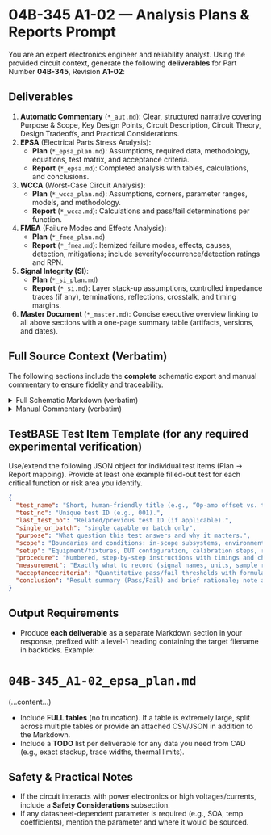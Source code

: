 # 04B-345 A1-02 — Analysis Plans & Reports Prompt
You are an expert electronics engineer and reliability analyst. Using the provided circuit context, generate the following **deliverables** for Part Number **04B-345**, Revision **A1-02**:
## Deliverables
1. **Automatic Commentary** (`*_aut.md`): Clear, structured narrative covering Purpose & Scope, Key Design Points, Circuit Description, Circuit Theory, Design Tradeoffs, and Practical Considerations.
2. **EPSA** (Electrical Parts Stress Analysis):
   - **Plan** (`*_epsa_plan.md`): Assumptions, required data, methodology, equations, test matrix, and acceptance criteria.
   - **Report** (`*_epsa.md`): Completed analysis with tables, calculations, and conclusions.
3. **WCCA** (Worst-Case Circuit Analysis):
   - **Plan** (`*_wcca_plan.md`): Assumptions, corners, parameter ranges, models, and methodology.
   - **Report** (`*_wcca.md`): Calculations and pass/fail determinations per function.
4. **FMEA** (Failure Modes and Effects Analysis):
   - **Plan** (`*_fmea_plan.md`)
   - **Report** (`*_fmea.md`): Itemized failure modes, effects, causes, detection, mitigations; include severity/occurrence/detection ratings and RPN.
5. **Signal Integrity (SI)**:
   - **Plan** (`*_si_plan.md`)
   - **Report** (`*_si.md`): Layer stack-up assumptions, controlled impedance traces (if any), terminations, reflections, crosstalk, and timing margins.
6. **Master Document** (`*_master.md`): Concise executive overview linking to all above sections with a one-page summary table (artifacts, versions, and dates).

## Full Source Context (Verbatim)
The following sections include the **complete** schematic export and manual commentary to ensure fidelity and traceability.

<details>
<summary>Full Schematic Markdown (verbatim)</summary>

```markdown
# Schematic Export (Markdown)

**ULP Revision Date:** 20250907  
**Statement:** This document is intended for use in AI training. 

# Circuit Identification

| Field            | Value |
| ---------------- | ----- |
| Part Number      | 04B-345 |
| Revision         | A1-02 |
| Title            | CASCADE AMPLIFIER |
| PCB Dimensions   | 75 mm x 50 mm |
| Pieces per Panel | 2 |

# Netlist (Schematic)

| Net | Part | Pad | Pin | Sheet |
|-----|------|-----|-----|-------|
| GND | C2 | - | - | 1 |
| GND | C3 | - | - | 1 |
| GND | R3 | 2 | 2 | 1 |
| GND | R6 | 2 | 2 | 1 |
| GND | R11 | 2 | 2 | 1 |
| GND | R14 | 2 | 2 | 1 |
| GND | C8 | - | - | 1 |
| GND | C5 | - | - | 1 |
| GND | P1 | 1 | GND (1) | 1 |
| N$1 | R5 | 1 | 1 | 1 |
| N$1 | Q1 | C | C | 1 |
| N$1 | C4 | - | - | 1 |
| N$1 | TP3 | 1 | 1 | 1 |
| N$1 | C6 | + | + | 1 |
| N$1 | R8 | 2 | 2 | 1 |
| N$2 | Q1 | E | E | 1 |
| N$2 | R6 | 1 | 1 | 1 |
| N$2 | C5 | + | + | 1 |
| N$2 | TP6 | 1 | 1 | 1 |
| N$3 | R13 | 1 | 1 | 1 |
| N$3 | Q2 | C | C | 1 |
| N$3 | C7 | - | - | 1 |
| N$3 | P1 | 5 | OUT (5) | 1 |
| N$3 | R16 | 2 | 2 | 1 |
| N$3 | TP5 | 1 | 1 | 1 |
| N$4 | Q2 | E | E | 1 |
| N$4 | R14 | 1 | 1 | 1 |
| N$4 | C8 | + | + | 1 |
| N$4 | TP7 | 1 | 1 | 1 |
| N$5 | C7 | + | + | 1 |
| N$5 | R12 | 1 | 1 | 1 |
| N$6 | Q2 | B | B | 1 |
| N$6 | R12 | 2 | 2 | 1 |
| N$6 | R10 | S | S | 1 |
| N$6 | C6 | - | - | 1 |
| N$6 | TP4 | 1 | 1 | 1 |
| N$7 | R1 | 2 | 2 | 1 |
| N$7 | R2 | E | E | 1 |
| N$8 | R2 | A | A | 1 |
| N$8 | R3 | 1 | 1 | 1 |
| N$9 | R2 | S | S | 1 |
| N$9 | Q1 | B | B | 1 |
| N$9 | C1 | - | - | 1 |
| N$9 | R4 | 2 | 2 | 1 |
| N$9 | TP2 | 1 | 1 | 1 |
| N$10 | C4 | + | + | 1 |
| N$10 | R4 | 1 | 1 | 1 |
| N$11 | R10 | E | E | 1 |
| N$11 | R9 | 2 | 2 | 1 |
| N$12 | R11 | 1 | 1 | 1 |
| N$12 | R10 | A | A | 1 |
| N$13 | P1 | 4 | IN (4) | 1 |
| N$13 | C1 | + | + | 1 |
| N$13 | TP1 | 1 | 1 | 1 |
| N$14 | R7 | A | A | 1 |
| N$14 | R8 | 1 | 1 | 1 |
| N$15 | R15 | A | A | 1 |
| N$15 | R16 | 1 | 1 | 1 |
| V+ | P1 | 2 | V+ (2) | 1 |
| V+ | C2 | + | + | 1 |
| V+ | C3 | + | + | 1 |
| V+ | R1 | 1 | 1 | 1 |
| V+ | R5 | 2 | 2 | 1 |
| V+ | R9 | 1 | 1 | 1 |
| V+ | R13 | 2 | 2 | 1 |
| V+ | R7 | S | S | 1 |
| V+ | R15 | S | S | 1 |

# Partlist (Schematic)

| REF DES | PART TYPE | VALUE / DESCRIPTION |
|---------|-----------|---------------------|
| C1 | Capacitor |  |
| C2 | Capacitor |  |
| C3 | Capacitor |  |
| C4 | Capacitor |  |
| C5 | Capacitor |  |
| C6 | Capacitor |  |
| C7 | Capacitor |  |
| C8 | Capacitor |  |
| P1 | Connector (plug) |  |
| Q1 | Transistor |  |
| Q2 | Transistor |  |
| R1 | Resistor |  |
| R2 | Resistor |  |
| R3 | Resistor |  |
| R4 | Resistor |  |
| R5 | Resistor |  |
| R6 | Resistor |  |
| R7 | Resistor |  |
| R8 | Resistor |  |
| R9 | Resistor |  |
| R10 | Resistor |  |
| R11 | Resistor |  |
| R12 | Resistor |  |
| R13 | Resistor |  |
| R14 | Resistor |  |
| R15 | Resistor |  |
| R16 | Resistor |  |
| TP1 | Test point |  |
| TP2 | Test point |  |
| TP3 | Test point |  |
| TP4 | Test point |  |
| TP5 | Test point |  |
| TP6 | Test point |  |
| TP7 | Test point |  |

# Pinout Description Table, P1  

| Pin | Label | Notes |
|-----|-------|-------|
| 1 | GND |  |
| 2 | V+ |  |
| 3 | NC |  |
| 4 | IN |  |
| 5 | OUT |  |
```
</details>


<details>
<summary>Manual Commentary (verbatim)</summary>

```markdown
# Manual Commentary (Markdown)

## Revision History

| Revision | Date       | Change Summary  |
| -------- | ---------- | --------------- |
| -        | 2025-09-09 | Initial release |

## Circuit Description

**Stage 1 (Q1) & Stage 2 (Q2):**

- Set each stage **Ic 0.5–2 mA**; **collector loads 2.2–10 kΩ**; **emitter degeneration 47–470 Ω** with optional bypass capacitors (C5/C8) to tune gain-bandwidth.
    

**Interstage coupling (C4/C6/C7) & bias networks (R1–R16):**

- Couplers **1–10 µF** (audio) or smaller for higher-bandwidth designs.
    
- Use **bleeders 100 kΩ** across couplers to set defined DC points.
    

**Trade-offs:** two stages give higher gain but can oscillate—use small **Miller/HF caps 10–100 pF** around each transistor or series base stoppers **100–1 kΩ**.
```
</details>

## TestBASE Test Item Template (for any required experimental verification)
Use/extend the following JSON object for individual test items (Plan → Report mapping). Provide at least one example filled-out test for each critical function or risk area you identify.

```json
{
  "test_name": "Short, human-friendly title (e.g., “Op-amp offset vs. temperature”).",
  "test_no": "Unique test ID (e.g., 001).",
  "last_test_no": "Related/previous test ID (if applicable).",
  "single_or_batch": "single capable or batch only",
  "purpose": "What question this test answers and why it matters.",
  "scope": "Boundaries and conditions: in-scope subsystems, environments, ranges.",
  "setup": "Equipment/fixtures, DUT configuration, calibration steps, references.",
  "procedure": "Numbered, step-by-step instructions with timings and checkpoints.",
  "measurement": "Exactly what to record (signal names, units, sample rate, instruments/channels).",
  "acceptancecriteria": "Quantitative pass/fail thresholds with formulas or limits (include tolerances).",
  "conclusion": "Result summary (Pass/Fail) and brief rationale; note anomalies or follow-ups."
}
```
## Output Requirements
- Produce **each deliverable** as a separate Markdown section in your response, prefixed with a level-1 heading containing the target filename in backticks. Example:

# `04B-345_A1-02_epsa_plan.md`
(...content...)

- Include **FULL tables** (no truncation). If a table is extremely large, split across multiple tables or provide an attached CSV/JSON in addition to the Markdown.
- Include a **TODO** list per deliverable for any data you need from CAD (e.g., exact stackup, trace widths, thermal limits).
## Safety & Practical Notes
- If the circuit interacts with power electronics or high voltages/currents, include a **Safety Considerations** subsection.
- If any datasheet-dependent parameter is required (e.g., SOA, temp coefficients), mention the parameter and where it would be sourced.

